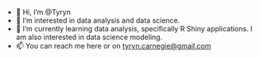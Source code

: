 - 👋 Hi, I’m @Tyryn
- 👀 I’m interested in data analysis and data science.
- 🌱 I’m currently learning data analysis, specifically R Shiny applications. I am also interested in data science modeling.
- 📫 You can reach me here or on tyryn.carnegie@gmail.com

<!---
Tyryn/Tyryn is a ✨ special ✨ repository because its `README.md` (this file) appears on your GitHub profile.
You can click the Preview link to take a look at your changes.
--->
